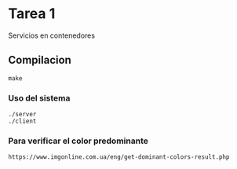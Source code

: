 # Tarea 1
Servicios en contenedores

## Compilacion
    make
    
### Uso del sistema

    ./server
    ./client


### Para verificar el color predominante 
    https://www.imgonline.com.ua/eng/get-dominant-colors-result.php